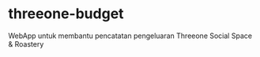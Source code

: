 # threeone-budget
WebApp untuk membantu pencatatan pengeluaran Threeone Social Space &amp; Roastery
